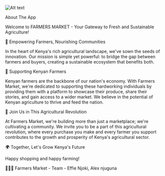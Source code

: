 ![Alt text](https://imgur.com/iigKY2C.jpeg)

About The App

Welcome to FARMERS MARKET - Your Gateway to Fresh and Sustainable Agriculture!

🌾 Empowering Farmers, Nourishing Communities

In the heart of Kenya's rich agricultural landscape, we've sown the seeds of innovation. Our mission is simple yet powerful: to bridge the gap between farmers and buyers, creating a sustainable ecosystem that benefits both.

🚜 Supporting Kenyan Farmers

Kenyan farmers are the backbone of our nation's economy. With Farmers Market, we're dedicated to supporting these hardworking individuals by providing them with a platform to showcase their produce, share their stories, and gain access to a wider market. We believe in the potential of Kenyan agriculture to thrive and feed the nation.

🤝 Join Us in This Agricultural Revolution

At Farmers Market, we're building more than just a marketplace; we're cultivating a community. We invite you to be a part of this agricultural revolution, where every purchase you make and every farmer you support contributes to the growth and prosperity of Kenya's agricultural sector.

🌍 Together, Let's Grow Kenya's Future

Happy shopping and happy farming!

🌱🌾🍅 Farmers Market - Team -
Effie Njoki, 
Alex njuguna